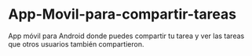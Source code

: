# App-Movil-para-compartir-tareas
App móvil para Android donde puedes compartir tu tarea y ver las tareas que otros usuarios también compartieron.
